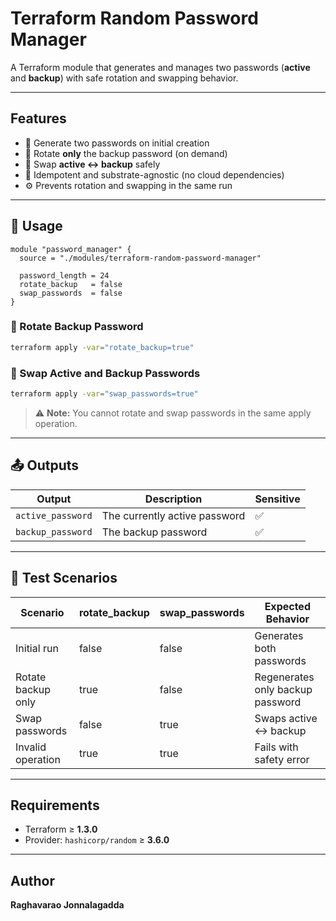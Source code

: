 # Terraform Random Password Manager

A Terraform module that generates and manages two passwords (**active** and **backup**)
with safe rotation and swapping behavior.

---

##  Features
- 🔐 Generate two passwords on initial creation
- 🔁 Rotate **only** the backup password (on demand)
- 🔄 Swap **active ↔ backup** safely
- 🧱 Idempotent and substrate-agnostic (no cloud dependencies)
- ⚙️ Prevents rotation and swapping in the same run

---

## 🧩 Usage

```hcl
module "password_manager" {
  source = "./modules/terraform-random-password-manager"

  password_length = 24
  rotate_backup   = false
  swap_passwords  = false
}
```

### 🔁 Rotate Backup Password
```bash
terraform apply -var="rotate_backup=true"
```

### 🔄 Swap Active and Backup Passwords
```bash
terraform apply -var="swap_passwords=true"
```

> ⚠️ **Note:** You cannot rotate and swap passwords in the same apply operation.

---

## 📤 Outputs
| Output | Description | Sensitive |
|--------|--------------|------------|
| `active_password` | The currently active password | ✅ |
| `backup_password` | The backup password | ✅ |

---

## 🧪 Test Scenarios

| Scenario | rotate_backup | swap_passwords | Expected Behavior |
|-----------|----------------|----------------|-------------------|
| Initial run | false | false | Generates both passwords |
| Rotate backup only | true | false | Regenerates only backup password |
| Swap passwords | false | true | Swaps active ↔ backup |
| Invalid operation | true | true | Fails with safety error |

---

##  Requirements
- Terraform ≥ **1.3.0**
- Provider: `hashicorp/random` ≥ **3.6.0**

---

##  Author
**Raghavarao Jonnalagadda**
